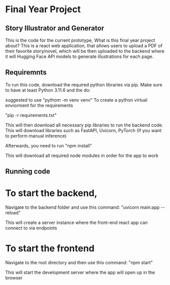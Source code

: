 # Final Year Project
## Story Illustrator and Generator

This is the code for the current prototype, What is this final year project about?
This is a react web application, that allows users to upload a PDF of their favorite story/novel,
which will be then uploaded to the backend where it will Hugging Face API models to generate illustrations for each page.

## Requiremnts
To run this code, download the required python libraries via pip.
Make sure to have at least Python 3.11.6 and the do:

suggested to use 
"pythom -m venv venv"
To create a python virtual enviorment for the requirements

"pip -r requirements.txt"

This will then download all necessary pip libraries to run the backend code.
This will download libraries such as FastAPI, Uvicorn, PyTorch (If you want to perform manual inference)

Afterwards, you need to run
"npm install"

This will download all required node modules in order for the app to work

## Running code

# To start the backend,
Navigate to the backend folder and use this command:
"uvicorn main:app --reload"

This will create a server instance where the front-end react app can connect to via endpoints

# To start the frontend
Navigate to the root directory and then use this command:
"npm start"

This will start the development server where the app will open up in the browser

